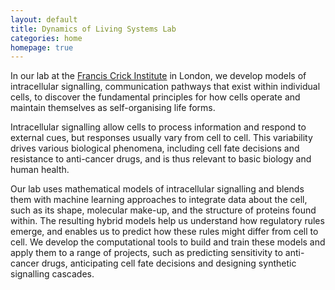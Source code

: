```yaml
---
layout: default
title: Dynamics of Living Systems Lab
categories: home
homepage: true
---
```

In our lab at the [Francis Crick Institute](https://www.crick.ac.uk) in London, we develop models of intracellular signalling, communication pathways that exist within individual cells, to discover the fundamental principles for how cells operate and maintain themselves as self-organising life forms.

Intracellular signalling allow cells to process information and respond to external cues, but responses usually vary from cell to cell. This variability drives various biological phenomena, including cell fate decisions and resistance to anti-cancer drugs, and is thus relevant to basic biology and human health.

Our lab uses mathematical models of intracellular signalling and blends them with machine learning approaches to integrate data about the cell, such as its shape, molecular make-up, and the structure of proteins found within. The resulting hybrid models help us understand how regulatory rules emerge, and enables us to predict how these rules might differ from cell to cell. We develop the computational tools to build and train these models and apply them to a range of projects, such as predicting sensitivity to anti-cancer drugs, anticipating cell fate decisions and designing synthetic signalling cascades.
